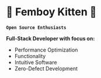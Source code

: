 # 🌸 Femboy Kitten 🌸

**`Open Source Enthusiasts`**


**Full-Stack Developer with focus on:**

  - Performance Optimization
  - Functionality
  - Intuitive Software
  - Zero-Defect Development
